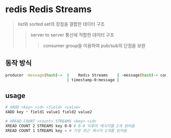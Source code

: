 # redis Redis Streams

> list와 sorted set의 장점을 결합한 데이터 구조
>
> > server to server 통신에 적합한 데이터 구조
> >
> > > consumer group을 이용하여 pub/sub의 단점을 보완

## 동작 방식

```sh
producer -message(hash)->  |    Redis Streams    | -message(hash)-> consumer
                           | timestamp-0:message |
```

## usage

```sh
# XADD <key> <id> <field> <value>
XADD key * field1 value1 field2 value2

# XREAD COUNT <count> STREAMS <key> <id>
XREAD COUNT 2 STREAMS key 0-0 # 0-0 이후의 메시지를 2개 읽어옴
XREAD COUNT 1 STREAMS key > # 가장 최근 메시지 1개를 읽어옴
```
